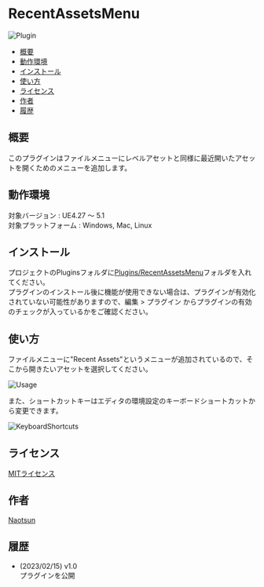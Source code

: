 # RecentAssetsMenu

![Plugin](https://user-images.githubusercontent.com/51815450/220249566-4c5cbf51-1584-4a9e-8fde-17d7f79f089c.PNG)

<!--ts-->
   * [概要](#概要)
   * [動作環境](#動作環境)
   * [インストール](#インストール)
   * [使い方](#使い方)
   * [ライセンス](#ライセンス)
   * [作者](#作者)
   * [履歴](#履歴)
<!--te-->

## 概要

このプラグインはファイルメニューにレベルアセットと同様に最近開いたアセットを開くためのメニューを追加します。

## 動作環境

対象バージョン : UE4.27 ～ 5.1  
対象プラットフォーム : Windows, Mac, Linux 

## インストール

プロジェクトのPluginsフォルダに[Plugins/RecentAssetsMenu](https://github.com/Naotsun19B/RecentAssetsMenu)フォルダを入れてください。  
プラグインのインストール後に機能が使用できない場合は、プラグインが有効化されていない可能性がありますので、編集 > プラグイン からプラグインの有効のチェックが入っているかをご確認ください。  

## 使い方

ファイルメニューに"Recent Assets"というメニューが追加されているので、そこから開きたいアセットを選択してください。  

![Usage](https://user-images.githubusercontent.com/51815450/220249605-676709eb-06fc-4b4d-ac1a-57ecc8896e3a.PNG)

また、ショートカットキーはエディタの環境設定のキーボードショートカットから変更できます。

![KeyboardShortcuts](https://user-images.githubusercontent.com/51815450/220249646-8bedbe53-4c6c-4ca1-b34c-9d91dd547206.PNG)

## ライセンス

[MITライセンス](https://ja.wikipedia.org/wiki/MIT_License)

## 作者

[Naotsun](https://twitter.com/Naotsun_UE)

## 履歴

- (2023/02/15) v1.0   
  プラグインを公開
